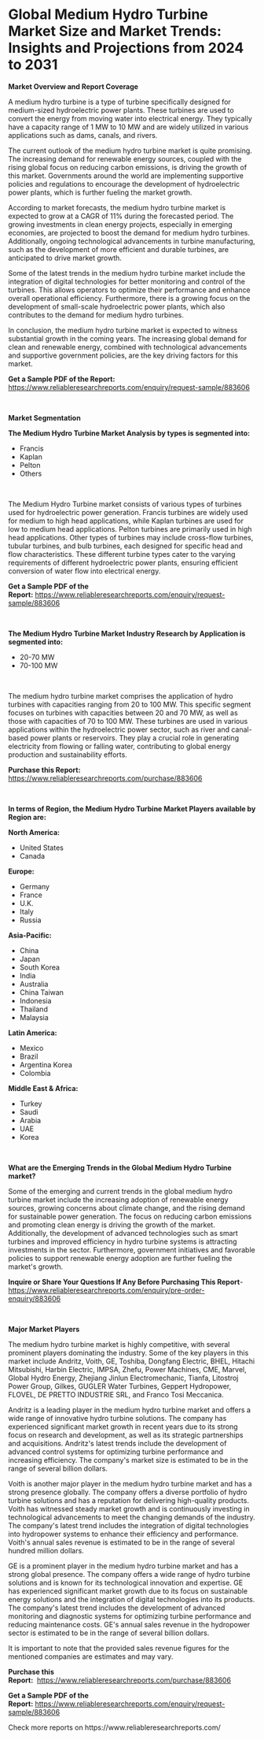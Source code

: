 <p><h1>Global Medium Hydro Turbine Market Size and Market Trends: Insights and Projections from 2024 to 2031</h1></p><p><strong>Market Overview and Report Coverage</strong></p>
<p><p>A medium hydro turbine is a type of turbine specifically designed for medium-sized hydroelectric power plants. These turbines are used to convert the energy from moving water into electrical energy. They typically have a capacity range of 1 MW to 10 MW and are widely utilized in various applications such as dams, canals, and rivers.</p><p>The current outlook of the medium hydro turbine market is quite promising. The increasing demand for renewable energy sources, coupled with the rising global focus on reducing carbon emissions, is driving the growth of this market. Governments around the world are implementing supportive policies and regulations to encourage the development of hydroelectric power plants, which is further fueling the market growth.</p><p>According to market forecasts, the medium hydro turbine market is expected to grow at a CAGR of 11% during the forecasted period. The growing investments in clean energy projects, especially in emerging economies, are projected to boost the demand for medium hydro turbines. Additionally, ongoing technological advancements in turbine manufacturing, such as the development of more efficient and durable turbines, are anticipated to drive market growth.</p><p>Some of the latest trends in the medium hydro turbine market include the integration of digital technologies for better monitoring and control of the turbines. This allows operators to optimize their performance and enhance overall operational efficiency. Furthermore, there is a growing focus on the development of small-scale hydroelectric power plants, which also contributes to the demand for medium hydro turbines.</p><p>In conclusion, the medium hydro turbine market is expected to witness substantial growth in the coming years. The increasing global demand for clean and renewable energy, combined with technological advancements and supportive government policies, are the key driving factors for this market.</p></p>
<p><strong>Get a Sample PDF of the Report:</strong> <a href="https://www.reliableresearchreports.com/enquiry/request-sample/883606">https://www.reliableresearchreports.com/enquiry/request-sample/883606</a></p>
<p>&nbsp;</p>
<p><strong>Market Segmentation</strong></p>
<p><strong>The Medium Hydro Turbine Market Analysis by types is segmented into:</strong></p>
<p><ul><li>Francis</li><li>Kaplan</li><li>Pelton</li><li>Others</li></ul></p>
<p>&nbsp;</p>
<p><p>The Medium Hydro Turbine market consists of various types of turbines used for hydroelectric power generation. Francis turbines are widely used for medium to high head applications, while Kaplan turbines are used for low to medium head applications. Pelton turbines are primarily used in high head applications. Other types of turbines may include cross-flow turbines, tubular turbines, and bulb turbines, each designed for specific head and flow characteristics. These different turbine types cater to the varying requirements of different hydroelectric power plants, ensuring efficient conversion of water flow into electrical energy.</p></p>
<p><strong>Get a Sample PDF of the Report:</strong>&nbsp;<a href="https://www.reliableresearchreports.com/enquiry/request-sample/883606">https://www.reliableresearchreports.com/enquiry/request-sample/883606</a></p>
<p>&nbsp;</p>
<p><strong>The Medium Hydro Turbine Market Industry Research by Application is segmented into:</strong></p>
<p><ul><li>20-70 MW</li><li>70-100 MW</li></ul></p>
<p>&nbsp;</p>
<p><p>The medium hydro turbine market comprises the application of hydro turbines with capacities ranging from 20 to 100 MW. This specific segment focuses on turbines with capacities between 20 and 70 MW, as well as those with capacities of 70 to 100 MW. These turbines are used in various applications within the hydroelectric power sector, such as river and canal-based power plants or reservoirs. They play a crucial role in generating electricity from flowing or falling water, contributing to global energy production and sustainability efforts.</p></p>
<p><strong>Purchase this Report:</strong>&nbsp; <a href="https://www.reliableresearchreports.com/purchase/883606">https://www.reliableresearchreports.com/purchase/883606</a></p>
<p>&nbsp;</p>
<p><strong>In terms of Region, the Medium Hydro Turbine Market Players available by Region are:</strong></p>
<p>
    <p> <strong> North America: </strong>
        <ul>
            <li>United States</li>
            <li>Canada</li>
        </ul>
        </p> 
    <p> <strong> Europe: </strong>
        <ul>
            <li>Germany</li>
            <li>France</li>
            <li>U.K.</li>
            <li>Italy</li>
            <li>Russia</li>
        </ul>
        </p> 
    <p> <strong> Asia-Pacific: </strong>
        <ul>
            <li>China</li>
            <li>Japan</li>
            <li>South Korea</li>
            <li>India</li>
            <li>Australia</li>
            <li>China Taiwan</li>
            <li>Indonesia</li>
            <li>Thailand</li>
            <li>Malaysia</li>
        </ul>
        </p> 
    <p> <strong> Latin America: </strong>
        <ul>
            <li>Mexico</li>
            <li>Brazil</li>
            <li>Argentina Korea</li>
            <li>Colombia</li>
        </ul>
        </p> 
    <p> <strong> Middle East & Africa: </strong>
        <ul>
            <li>Turkey</li>
            <li>Saudi</li>
            <li>Arabia</li>
            <li>UAE</li>
            <li>Korea</li>
        </ul>
    </p>
    </p>
<p>&nbsp;</p>
<p><strong>What are the Emerging Trends in the Global Medium Hydro Turbine market?</strong></p>
<p><p>Some of the emerging and current trends in the global medium hydro turbine market include the increasing adoption of renewable energy sources, growing concerns about climate change, and the rising demand for sustainable power generation. The focus on reducing carbon emissions and promoting clean energy is driving the growth of the market. Additionally, the development of advanced technologies such as smart turbines and improved efficiency in hydro turbine systems is attracting investments in the sector. Furthermore, government initiatives and favorable policies to support renewable energy adoption are further fueling the market's growth.</p></p>
<p><strong>Inquire or Share Your Questions If Any Before Purchasing This Report</strong>- <a href="https://www.reliableresearchreports.com/enquiry/pre-order-enquiry/883606">https://www.reliableresearchreports.com/enquiry/pre-order-enquiry/883606</a></p>
<p>&nbsp;</p>
<p><strong>Major Market Players</strong></p>
<p><p>The medium hydro turbine market is highly competitive, with several prominent players dominating the industry. Some of the key players in this market include Andritz, Voith, GE, Toshiba, Dongfang Electric, BHEL, Hitachi Mitsubishi, Harbin Electric, IMPSA, Zhefu, Power Machines, CME, Marvel, Global Hydro Energy, Zhejiang Jinlun Electromechanic, Tianfa, Litostroj Power Group, Gilkes, GUGLER Water Turbines, Geppert Hydropower, FLOVEL, DE PRETTO INDUSTRIE SRL, and Franco Tosi Meccanica.</p><p>Andritz is a leading player in the medium hydro turbine market and offers a wide range of innovative hydro turbine solutions. The company has experienced significant market growth in recent years due to its strong focus on research and development, as well as its strategic partnerships and acquisitions. Andritz's latest trends include the development of advanced control systems for optimizing turbine performance and increasing efficiency. The company's market size is estimated to be in the range of several billion dollars.</p><p>Voith is another major player in the medium hydro turbine market and has a strong presence globally. The company offers a diverse portfolio of hydro turbine solutions and has a reputation for delivering high-quality products. Voith has witnessed steady market growth and is continuously investing in technological advancements to meet the changing demands of the industry. The company's latest trend includes the integration of digital technologies into hydropower systems to enhance their efficiency and performance. Voith's annual sales revenue is estimated to be in the range of several hundred million dollars.</p><p>GE is a prominent player in the medium hydro turbine market and has a strong global presence. The company offers a wide range of hydro turbine solutions and is known for its technological innovation and expertise. GE has experienced significant market growth due to its focus on sustainable energy solutions and the integration of digital technologies into its products. The company's latest trend includes the development of advanced monitoring and diagnostic systems for optimizing turbine performance and reducing maintenance costs. GE's annual sales revenue in the hydropower sector is estimated to be in the range of several billion dollars.</p><p>It is important to note that the provided sales revenue figures for the mentioned companies are estimates and may vary.</p></p>
<p><strong>Purchase this Report:</strong>&nbsp;&nbsp;<a href="https://www.reliableresearchreports.com/purchase/883606">https://www.reliableresearchreports.com/purchase/883606</a></p>
<p></p>
<p><strong>Get a Sample PDF of the Report:</strong>&nbsp;<a href="https://www.reliableresearchreports.com/enquiry/request-sample/883606">https://www.reliableresearchreports.com/enquiry/request-sample/883606</a></p>
<p>Check more reports on https://www.reliableresearchreports.com/</p>